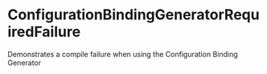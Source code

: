 # ConfigurationBindingGeneratorRequiredFailure

Demonstrates a compile failure when using the Configuration Binding Generator
